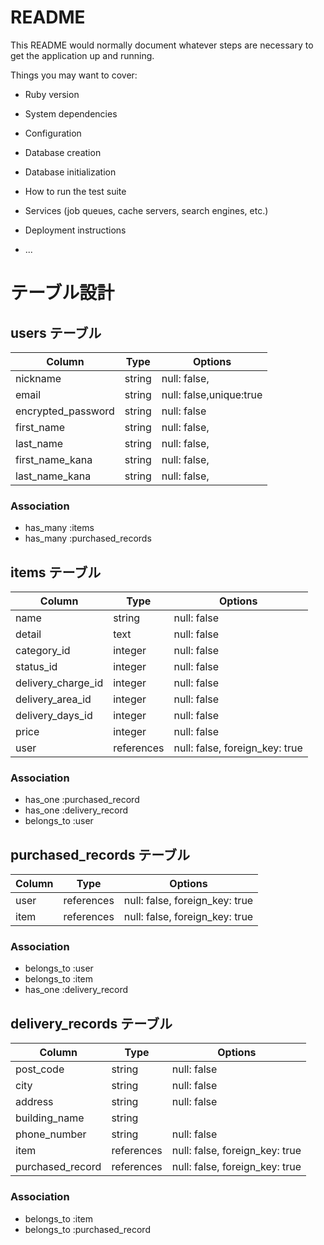 # README

This README would normally document whatever steps are necessary to get the
application up and running.

Things you may want to cover:

* Ruby version

* System dependencies

* Configuration

* Database creation

* Database initialization

* How to run the test suite

* Services (job queues, cache servers, search engines, etc.)

* Deployment instructions

* ...

# テーブル設計

## users テーブル

| Column             | Type   | Options                 |
| ------------------ | ------ | ----------------------- |
| nickname           | string | null: false,            |
| email              | string | null: false,unique:true |
| encrypted_password | string | null: false             |
| first_name         | string | null: false,            |
| last_name          | string | null: false,            |
| first_name_kana    | string | null: false,            |
| last_name_kana     | string | null: false,            |

### Association

- has_many :items
- has_many :purchased_records

## items テーブル

| Column              | Type        | Options                        |
| ------------------- | ----------- | ------------------------------ |
| name                | string      | null: false                    |
| detail              | text        | null: false                    |
| category_id         | integer     | null: false                    |
| status_id           | integer     | null: false                    |
| delivery_charge_id  | integer     | null: false                    |
| delivery_area_id    | integer     | null: false                    |
| delivery_days_id    | integer     | null: false                    |
| price               | integer     | null: false                    |
| user                | references  | null: false, foreign_key: true |

### Association

- has_one :purchased_record
- has_one :delivery_record
- belongs_to :user

## purchased_records テーブル

| Column            | Type       | Options                        |
| ----------------- | ---------- | ------------------------------ |
| user              | references | null: false, foreign_key: true |
| item              | references | null: false, foreign_key: true |

### Association

- belongs_to :user
- belongs_to :item
- has_one :delivery_record

## delivery_records テーブル

| Column            | Type       | Options                        |
| ----------------- | ---------- | ------------------------------ |
| post_code         | string     | null: false                    |
| city              | string     | null: false                    |
| address           | string     | null: false                    |
| building_name     | string     |                                |
| phone_number      | string     | null: false                    |
| item              | references | null: false, foreign_key: true |
| purchased_record  | references | null: false, foreign_key: true |


### Association

- belongs_to :item
- belongs_to :purchased_record


